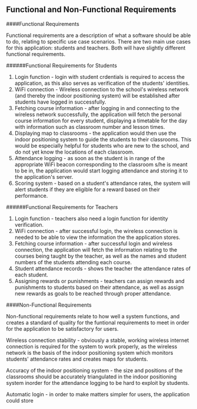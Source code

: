 ## Functional and Non-Functional Requirements

####Functional Requirements

Functional requirements are a description of what a software should be able to do, relating to specific use case scenarios. There are two main use cases for this application: students and teachers. Both will have slightly different functional requirements.

######Functional Requirements for Students

1. Login function - login with student crdentials is required to access the application, as this also serves as verification of the students' identities.
2. WiFi connection - Wireless connection to the school's wireless network (and thereby the indoor positioning system) will be established after students have logged in successfully.
3. Fetching course information - after logging in and connecting to the wireless network successfully, the application will fetch the personal course information for every student, displaying a timetable for the day with information such as classroom number and lesson times.
4. Displaying map to classrooms - the application would then use the indoor positioning system to guide the students to their classrooms. This would be especially helpful for students who are new to the school, and do not yet know the locations of each classroom.
5. Attendance logging - as soon as the student is in range of the appropriate WiFi beacon corresponding to the classroom s/he is meant to be in, the application would start logging attendance and storing it to the application's server.
6. Scoring system - based on a student's attendance rates, the system will alert students if they are eligible for a reward based on their performance.

######Functional Requirements for Teachers

1. Login function - teachers also need a login function for identity verification.
2. WiFi connection - after successful login, the wireless connection is needed to be able to view the information the the application stores.
3. Fetching course information - after successful login and wireless connection, the application will fetch the information relating to the courses being taught by the teacher, as well as the names and student numbers of the students attending each course.
4. Student attendance records - shows the teacher the attendance rates of each student.
5. Assigning rewards or punishments - teachers can assign rewards and punishments to students based on their attendance, as well as assign new rewards as goals to be reached through proper attendance.

####Non-Functional Requirements

Non-functional requirements relate to how well a system functions, and creates a standard of quality for the funtional requirements to meet in order for the application to be satisfactory for users.

Wireless connection stability - obviously a stable, working wireless internet connection is required for the system to work properly, as the wireless network is the basis of the indoor positioning system which monitors students' attendance rates and creates maps for students.

Accuracy of the indoor positioning system - the size and positions of the classrooms should be accurately triangulated in the indoor positioning system inorder for the attendance logging to be hard to exploit by students.

Automatic login - in order to make matters simpler for users, the application could store 
